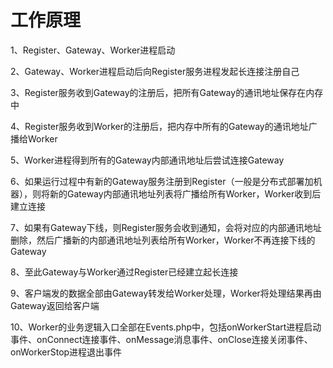 # 工作原理
1、Register、Gateway、Worker进程启动

2、Gateway、Worker进程启动后向Register服务进程发起长连接注册自己

3、Register服务收到Gateway的注册后，把所有Gateway的通讯地址保存在内存中

4、Register服务收到Worker的注册后，把内存中所有的Gateway的通讯地址广播给Worker

5、Worker进程得到所有的Gateway内部通讯地址后尝试连接Gateway

6、如果运行过程中有新的Gateway服务注册到Register（一般是分布式部署加机器），则将新的Gateway内部通讯地址列表将广播给所有Worker，Worker收到后建立连接

7、如果有Gateway下线，则Register服务会收到通知，会将对应的内部通讯地址删除，然后广播新的内部通讯地址列表给所有Worker，Worker不再连接下线的Gateway

8、至此Gateway与Worker通过Register已经建立起长连接

9、客户端发的数据全部由Gateway转发给Worker处理，Worker将处理结果再由Gateway返回给客户端

10、Worker的业务逻辑入口全部在Events.php中，包括onWorkerStart进程启动事件、onConnect连接事件、onMessage消息事件、onClose连接关闭事件、onWorkerStop进程退出事件
